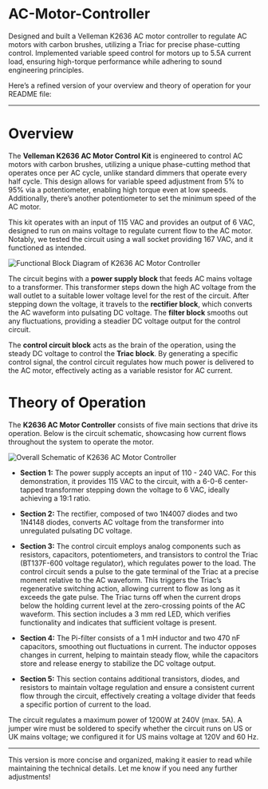 # AC-Motor-Controller
Designed and built a Velleman K2636 AC motor controller to regulate AC motors with carbon brushes, utilizing a Triac for precise phase-cutting control. Implemented variable speed control for motors up to 5.5A current load, ensuring high-torque performance while adhering to sound engineering principles.

Here’s a refined version of your overview and theory of operation for your README file:

---

# Overview

The **Velleman K2636 AC Motor Control Kit** is engineered to control AC motors with carbon brushes, utilizing a unique phase-cutting method that operates once per AC cycle, unlike standard dimmers that operate every half cycle. This design allows for variable speed adjustment from 5% to 95% via a potentiometer, enabling high torque even at low speeds. Additionally, there’s another potentiometer to set the minimum speed of the AC motor.

This kit operates with an input of 115 VAC and provides an output of 6 VAC, designed to run on mains voltage to regulate current flow to the AC motor. Notably, we tested the circuit using a wall socket providing 167 VAC, and it functioned as intended.

![Functional Block Diagram of K2636 AC Motor Controller](https://keep.google.com/u/0/media/v2/1U6lQbv_xF7i1KKUQeeFJlLMeE-6pL1K7a37E6eVJKbwjyiN75Lyefm3Qax15aq0/1DceKclFC6z9aEGBbuk-rrqJFrzHo4H5dm17nSku-rULpx6MyyX7OWJ2Epo1opQ?accept=image%2Fgif%2Cimage%2Fjpeg%2Cimage%2Fjpg%2Cimage%2Fpng%2Caudio%2Faac&sz=1081)


The circuit begins with a **power supply block** that feeds AC mains voltage to a transformer. This transformer steps down the high AC voltage from the wall outlet to a suitable lower voltage level for the rest of the circuit. After stepping down the voltage, it travels to the **rectifier block**, which converts the AC waveform into pulsating DC voltage. The **filter block** smooths out any fluctuations, providing a steadier DC voltage output for the control circuit.

The **control circuit block** acts as the brain of the operation, using the steady DC voltage to control the **Triac block**. By generating a specific control signal, the control circuit regulates how much power is delivered to the AC motor, effectively acting as a variable resistor for AC current.

# Theory of Operation

The **K2636 AC Motor Controller** consists of five main sections that drive its operation. Below is the circuit schematic, showcasing how current flows throughout the system to operate the motor.

![Overall Schematic of K2636 AC Motor Controller](https://keep.google.com/u/0/media/v2/1x83UHEza48PDYbvFcdMogW2tS0ExQgonm6FNSEAt7L1kt1GEGVTSy_Rka5PR_40/1VEeqz0HxyIXMigXNRqjN9xZws5fz-zpo48XPj6YBN8YkLX4-nksQAkS_3fJFpQ?accept=image%2Fgif%2Cimage%2Fjpeg%2Cimage%2Fjpg%2Cimage%2Fpng%2Caudio%2Faac&sz=1500)

- **Section 1:** The power supply accepts an input of 110 - 240 VAC. For this demonstration, it provides 115 VAC to the circuit, with a 6-0-6 center-tapped transformer stepping down the voltage to 6 VAC, ideally achieving a 19:1 ratio.

- **Section 2:** The rectifier, composed of two 1N4007 diodes and two 1N4148 diodes, converts AC voltage from the transformer into unregulated pulsating DC voltage.

- **Section 3:** The control circuit employs analog components such as resistors, capacitors, potentiometers, and transistors to control the Triac (BT137F-600 voltage regulator), which regulates power to the load. The control circuit sends a pulse to the gate terminal of the Triac at a precise moment relative to the AC waveform. This triggers the Triac’s regenerative switching action, allowing current to flow as long as it exceeds the gate pulse. The Triac turns off when the current drops below the holding current level at the zero-crossing points of the AC waveform. This section includes a 3 mm red LED, which verifies functionality and indicates that sufficient voltage is present.

- **Section 4:** The Pi-filter consists of a 1 mH inductor and two 470 nF capacitors, smoothing out fluctuations in current. The inductor opposes changes in current, helping to maintain steady flow, while the capacitors store and release energy to stabilize the DC voltage output.

- **Section 5:** This section contains additional transistors, diodes, and resistors to maintain voltage regulation and ensure a consistent current flow through the circuit, effectively creating a voltage divider that feeds a specific portion of current to the load.

The circuit regulates a maximum power of 1200W at 240V (max. 5A). A jumper wire must be soldered to specify whether the circuit runs on US or UK mains voltage; we configured it for US mains voltage at 120V and 60 Hz.

---

This version is more concise and organized, making it easier to read while maintaining the technical details. Let me know if you need any further adjustments!
